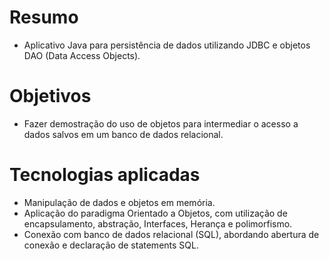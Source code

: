 # Resumo

  - Aplicativo Java para persistência de dados utilizando JDBC e objetos DAO (Data Access Objects).

# Objetivos

  - Fazer demostração do uso de objetos para intermediar o acesso a dados salvos em um banco de dados relacional.

# Tecnologias aplicadas

  - Manipulação de dados e objetos em memória.
  - Aplicação do paradigma Orientado a Objetos, com utilização de encapsulamento, abstração, Interfaces, Herança e polimorfismo.
  - Conexão com banco de dados relacional (SQL), abordando abertura de conexão e declaração de statements SQL.
